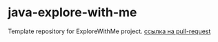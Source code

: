 # java-explore-with-me
Template repository for ExploreWithMe project.
[ссылка на pull-request](https://github.com/Anna-Votinova/java-explore-with-me/pull/2)

